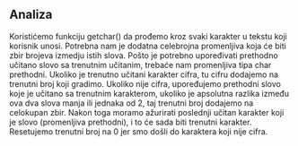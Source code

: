 ## Analiza
Koristićemo funkciju getchar() da prođemo kroz svaki karakter u tekstu koji korisnik unosi. Potrebna nam je dodatna celebrojna promenljiva koja će biti zbir brojeva izmedju istih slova. Pošto je potrebno upoređivati prethodno učitano slovo sa trenutnim učitanim, trebaće nam promenljiva tipa char prethodni. Ukoliko je trenutno učitani karakter cifra, tu cifru dodajemo na trenutni broj koji gradimo. Ukoliko nije cifra, upoređujemo prethodni slovo koje je učitano sa trenutnim karakterom, ukoliko je apsolutna razlika između ova dva slova manja ili jednaka od 2, taj trenutni broj dodajemo na celokupan zbir. Nakon toga moramo ažurirati poslednji učitan karakter koji je slovo (promenljiva prethodni), i to će sada biti trenutni karakter. Resetujemo trenutni broj na 0 jer smo došli do karaktera koji nije cifra. 
